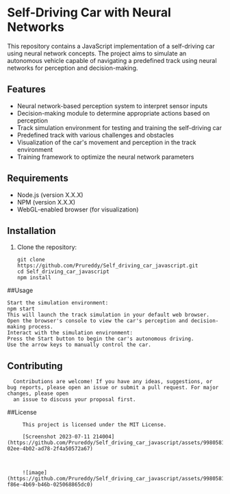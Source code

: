 # Self-Driving Car with Neural Networks

This repository contains a JavaScript implementation of a self-driving car using neural network concepts. The project aims to simulate an autonomous vehicle capable of navigating a predefined track using neural networks for perception and decision-making.

## Features

- Neural network-based perception system to interpret sensor inputs
- Decision-making module to determine appropriate actions based on perception
- Track simulation environment for testing and training the self-driving car
- Predefined track with various challenges and obstacles
- Visualization of the car's movement and perception in the track environment
- Training framework to optimize the neural network parameters

## Requirements

- Node.js (version X.X.X)
- NPM (version X.X.X)
- WebGL-enabled browser (for visualization)

## Installation

1. Clone the repository:

   ``` shell
   git clone https://github.com/Prureddy/Self_driving_car_javascript.git
   cd Self_driving_car_javascript
   npm install
   
##Usage

    Start the simulation environment:
    npm start
    This will launch the track simulation in your default web browser.
    Open the browser's console to view the car's perception and decision-making process.
    Interact with the simulation environment:
    Press the Start button to begin the car's autonomous driving.
    Use the arrow keys to manually control the car.

## Contributing
      Contributions are welcome! If you have any ideas, suggestions, or bug reports, please open an issue or submit a pull request. For major changes, please open 
      an issue to discuss your proposal first.


##License
         
         This project is licensed under the MIT License.

         [Screenshot 2023-07-11 214004](https://github.com/Prureddy/Self_driving_car_javascript/assets/99805816/fff77ea9-02ee-4b02-ad78-2f4a50572a67)



         ![image](https://github.com/Prureddy/Self_driving_car_javascript/assets/99805816/78000206-f86e-4b69-b46b-025068865dc0)

